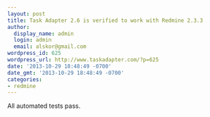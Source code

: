 ```yaml
---
layout: post
title: Task Adapter 2.6 is verified to work with Redmine 2.3.3
author:
  display_name: admin
  login: admin
  email: alskor@gmail.com
wordpress_id: 625
wordpress_url: http://www.taskadapter.com/?p=625
date: '2013-10-29 18:48:49 -0700'
date_gmt: '2013-10-29 18:48:49 -0700'
categories:
- redmine
---
```

<p>All automated tests pass.</p>
